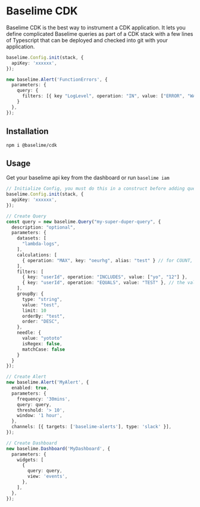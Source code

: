 # Baselime CDK

Baselime CDK is the best way to instrument a CDK application. It lets you define complicated Baselime queries as part of a CDK stack with a few lines of Typescript that can be deployed and checked into git with your application. 


```typescript
baselime.Config.init(stack, {
  apiKey: 'xxxxxx',
});

new baselime.Alert('FunctionErrors', {
  parameters: {
    query: {
      filters: [{ key "LogLevel", operation: "IN", value: ["ERROR", "WARN"] }],
    }
  },
});

```

## Installation

```
npm i @baselime/cdk
```
## Usage

Get your baselime api key from the dashboard or run `baselime iam` 

```typescript
// Initialize Config, you must do this in a construct before adding querys, alerts and dashboards.
baselime.Config.init(stack, {
  apiKey: 'xxxxxx',
});

// Create Query
const query = new baselime.Query("my-super-duper-query", {
  description: "optional",
  parameters: {
    datasets: [
      "lambda-logs",
    ],
    calculations: [
      { operation: "MAX", key: "oeurhg", alias: "test" } // for COUNT, there's no key
    ],
    filters: [
      { key: "userId", operation: "INCLUDES", value: ["yo", "12"] },
      { key: "userId", operation: "EQUALS", value: "TEST" }, // the value depends on the operation
    ],
    groupBy: {
      type: "string",
      value: "test",
      limit: 10
      orderBy: "test",
      order: "DESC",
    },
    needle: {
      value: "yototo"
      isRegex: false,
      matchCase: false
    }
  }
});

// Create Alert
new baselime.Alert('MyAlert', {
  enabled: true,
  parameters: {
    frequency: '30mins',
    query: query,
    threshold: '> 10',
    window: '1 hour',
  },
  channels: [{ targets: ['baselime-alerts'], type: 'slack' }],
});

// Create Dashboard
new baselime.Dashboard('MyDashboard', {
  parameters: {
    widgets: [
      {
        query: query,
        view: 'events',
      },
    ],
  },
});
```

